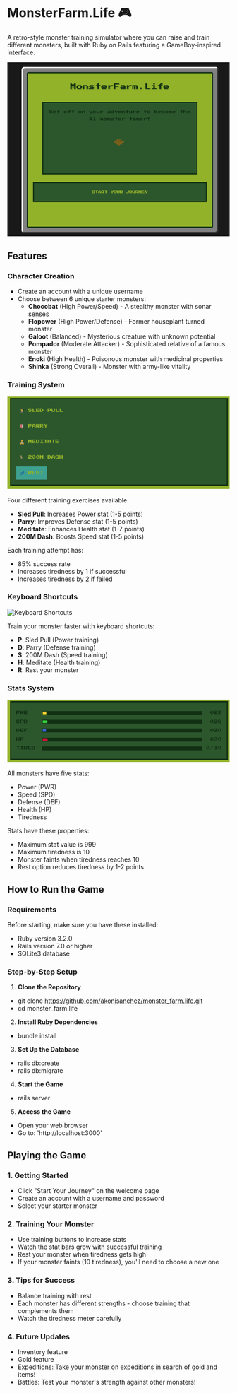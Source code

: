 # MonsterFarm.Life 🎮

A retro-style monster training simulator where you can raise and train different monsters, built with Ruby on Rails featuring a GameBoy-inspired interface.

![Game Preview](app/assets/images/game_preview.png)

## Features

### Character Creation
- Create an account with a unique username
- Choose between 6 unique starter monsters:
  - **Chocobat** (High Power/Speed) - A stealthy monster with sonar senses
  - **Flopower** (High Power/Defense) - Former houseplant turned monster
  - **Galoot** (Balanced) - Mysterious creature with unknown potential
  - **Pompador** (Moderate Attacker) - Sophisticated relative of a famous monster
  - **Enoki** (High Health) - Poisonous monster with medicinal properties
  - **Shinka** (Strong Overall) - Monster with army-like vitality

### Training System
![Training Interface](app/assets/images/training_preview.png)

Four different training exercises available:
- **Sled Pull**: Increases Power stat (1-5 points)
- **Parry**: Improves Defense stat (1-5 points)
- **Meditate**: Enhances Health stat (1-7 points)
- **200M Dash**: Boosts Speed stat (1-5 points)

Each training attempt has:
- 85% success rate
- Increases tiredness by 1 if successful
- Increases tiredness by 2 if failed

### Keyboard Shortcuts
![Keyboard Shortcuts](app/assets/images/shortcuts.png)

Train your monster faster with keyboard shortcuts:
- **P**: Sled Pull (Power training)
- **D**: Parry (Defense training)
- **S**: 200M Dash (Speed training)
- **H**: Meditate (Health training)
- **R**: Rest your monster

### Stats System
![Stats Display](app/assets/images/stats_preview.png)

All monsters have five stats:
- Power (PWR)
- Speed (SPD)
- Defense (DEF)
- Health (HP)
- Tiredness

Stats have these properties:
- Maximum stat value is 999
- Maximum tiredness is 10
- Monster faints when tiredness reaches 10
- Rest option reduces tiredness by 1-2 points

## How to Run the Game

### Requirements
Before starting, make sure you have these installed:
- Ruby version 3.2.0
- Rails version 7.0 or higher
- SQLite3 database

### Step-by-Step Setup

1. **Clone the Repository**
- git clone https://github.com/akonisanchez/monster_farm.life.git
- cd monster_farm.life
2. **Install Ruby Dependencies**
- bundle install
3. **Set Up the Database**
- rails db:create
- rails db:migrate
4. **Start the Game**
- rails server
5. **Access the Game**
- Open your web browser
- Go to: 'http://localhost:3000'

## Playing the Game

### 1. Getting Started
- Click "Start Your Journey" on the welcome page
- Create an account with a username and password
- Select your starter monster

### 2. Training Your Monster
- Use training buttons to increase stats
- Watch the stat bars grow with successful training
- Rest your monster when tiredness gets high
- If your monster faints (10 tiredness), you'll need to choose a new one

### 3. Tips for Success
- Balance training with rest
- Each monster has different strengths - choose training that complements them
- Watch the tiredness meter carefully

### 4. Future Updates
- Inventory feature
- Gold feature
- Expeditions: Take your monster on expeditions in search of gold and items!
- Battles: Test your monster's strength against other monsters!
